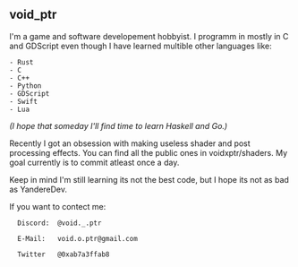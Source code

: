 ## void_ptr

I'm a game and software developement hobbyist.
I programm in mostly in C and GDScript even though I have learned multible other languages like:
    
    - Rust
    - C
    - C++
    - Python
    - GDScript
    - Swift
    - Lua

*(I hope that someday I'll find time to learn Haskell and Go.)*

Recently I got an obsession with making useless shader and post processing effects.
You can find all the public ones in voidxptr/shaders.
My goal currently is to commit atleast once a day.

Keep in mind I'm still learning its not the best code, but I hope its not as bad as YandereDev.

If you want to contect me:

      Discord:  @void._.ptr
  
      E-Mail:   void.o.ptr@gmail.com
  
      Twitter   @0xab7a3ffab8
